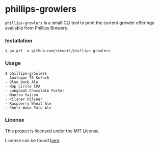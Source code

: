 # phillips-growlers

`phillips-growlers` is a small CLI tool to print the current growler offerings
available from Phillips Brewery.

### Installation

    $ go get -u github.com/stewart/phillips-growlers

### Usage

    $ phillips-growlers
    - Analogue 78 Kolsch
    - Blue Buck Ale
    - Hop Circle IPA
    - Longboat Chocolate Porter
    - Mantra Saison
    - Pilsner Pilsner
    - Raspberry Wheat Ale
    - Short Wave Pale Ale

### License

This project is licensed under the MIT License.

License can be found [here](LICENSE).
